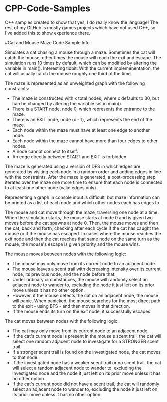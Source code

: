 # CPP-Code-Samples
C++ samples created to show that yes, I do really know the language! The rest of my GitHub is mostly games projects which have not used C++, so I've added this to show experience there.


#Cat and Mouse Maze Code Sample Info

Simulates a cat chasing a mouse through a maze. Sometimes the cat will catch the mouse, other times the mouse will reach the exit and escape. The simulation runs 10 times by default, which can be modified by altering the variable in main().
Interesting tidbit: With the current implemenentation, the cat will usually catch the mouse roughly one third of the time.

The maze is represented as an unweighted graph with the following constraints: 
- The maze is constructed with x total nodes, where x defaults to 30, but can be changed by altering the variable set in main().
- There is a START node, node 0, which represents the entrance to the maze.
- There is an EXIT node, node (x - 1), which represents the end of the maze.
- Each node within the maze must have at least one edge to another node.
- Each node within the maze cannot have more than four edges to other nodes.
- A node cannot connect to itself.
- An edge directly between START and EXIT is forbidden.

The maze is generated using a version of DFS in which edges are generated by visiting each node in a random order and adding edges in line with the constraints.
After the maze is generated, a post-processing step iterates over the maze one more time to ensure that each node is connected to at least one other node (valid edges only).

Representing a graph in console input is difficult, but maze information can be printed as a list of each node and which other nodes each has edges to.

The mouse and cat move through the maze, traversing one node at a time. When the simulation starts, the mouse starts at node 0 and is given two moves before the cat spawns at node 0. 
Then, the mouse moves and then the cat, back and forth, checking after each cycle if the cat has caught the mouse or if the mouse has escaped.
In cases where the mouse reaches the exit node and then the cat reaches that same node on the same turn as the mouse, the mouse's escape is given priority and the mouse wins.

The mouse moves between nodes with the following logic:
- The mouse may only move from its current node to an adjacent node.
- The mouse leaves a scent trail with decreasing intensity over its current node, its previous node, and the node before that.
- Under ordinary circumstances, the mouse will randomly select an adjacent node to wander to, excluding the node it just left on its prior move unless it has no other option.
- However, if the mouse detects the cat on an adjacent node, the mouse will panic. When panicked, the mouse searches for the most direct path to the exit - using BFS - and then moves in that direction.
- If the mouse ends its turn on the exit node, it successfully escapes.

The cat moves between nodes with the following logic:
- The cat may only move from its current node to an adjacent node.
- If the cat's current node is present in the mouse's scent trail, the cat will select one random adjacent node to investigate for a STRONGER scent trail.
- If a stronger scent trail is found on the investigated node, the cat moves to that node.
- If the investigated node has a weaker scent trail or no scent trail, the cat will select a random adjacent node to wander to, excluding the investigated node and the node it just left on its prior move unless it has no other option.
- If the cat's current node did not have a scent trail, the cat will randomly select an adjacent node to wander to, excluding the node it just left on its prior move unless it has no other option.
